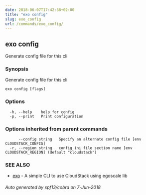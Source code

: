 ```yaml
---
date: 2018-06-07T17:42:38+02:00
title: "exo config"
slug: exo_config
url: /commands/exo_config/
---
```

## exo config

Generate config file for this cli

### Synopsis

Generate config file for this cli

```
exo config [flags]
```

### Options

```
  -h, --help    help for config
  -p, --print   Print configuration
```

### Options inherited from parent commands

```
      --config string   Specify an alternate config file [env CLOUDSTACK_CONFIG]
  -r, --region string   config ini file section name [env CLOUDSTACK_REGION] (default "cloudstack")
```

### SEE ALSO

* [exo](/commands/exo/)	 - A simple CLI to use CloudStack using egoscale lib

###### Auto generated by spf13/cobra on 7-Jun-2018
